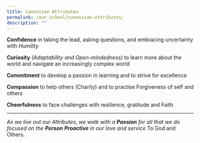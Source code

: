 ```yaml
---
title: Canossian Attributes
permalink: /our-school/canossian-attributes/
description: ""
---
```

<strong>Confidence</strong>
in taking the lead, asking questions, and embracing uncertainty with <em>Humility</em>

<strong>Curiosity</strong>
<em>(Adaptability and Open-mindedness)</em>
to learn more about the world and navigate an increasingly complex world

<strong>Commitment</strong>
to develop a passion in learning and to strive for excellence

<strong>Compassion</strong>
to help others (Charity) and to practise Forgiveness of self and others

<strong>Cheerfulness</strong>
to face challenges with resilience, gratitude and Faith

---

*As we live out our Attributes,
we walk with a <strong>Passion</strong> for all that we do
focused on the <strong>Person</strong>
<strong>Proactive</strong> in our love and service*
To God and Others.